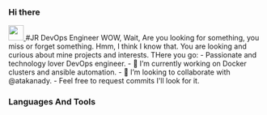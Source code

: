 ### Hi there 
<a href="https://github.com/Stuckinrecoerymode" target="_self">
<img src="https://media.giphy.com/media/hvRJCLFzcasrR4ia7z/giphy.gif" width="30">
</a>
#JR DevOps Engineer
WOW, Wait, Are you looking for something, you miss or forget something. Hmm,
I think I know that. You are looking and curious about mine projects and interests.
THere you go:
 - Passionate and technology lover DevOps engineer.
 - 🔭 I’m currently working on Docker clusters and ansible automation.
 - 👯 I’m looking to collaborate with @atakanady.
 - Feel free to request commits I'll look for it.



 ### Languages And Tools
 
<!--
**Stuckinrecoverymode/Stuckinrecoverymode** is a ✨ _special_ ✨ repository because its `README.md` (this file) appears on your GitHub profile.

Here are some ideas to get you started:

- 🔭 I’m currently working on ...
- 🌱 I’m currently learning ...
- 👯 I’m looking to collaborate on ...
- 🤔 I’m looking for help with ...
- 💬 Ask me about ...
- 📫 How to reach me: ...
- 😄 Pronouns: ...
- ⚡ Fun fact: ...
-->
